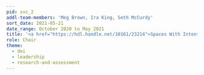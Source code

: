 ```yaml
---
pid: svc_2
addl-team-members: 'Meg Brown, Ira King, Seth McCurdy'
sort_date: 2021-05-21
date_range: October 2020 to May 2021
title: '<a href="https://hdl.handle.net/10161/23214">Spaces With Intentional Furniture Team (SWIFT)</a>'
role: Chair
theme: 
  - dei
  - leadership
  - research-and-assessment
---
```

